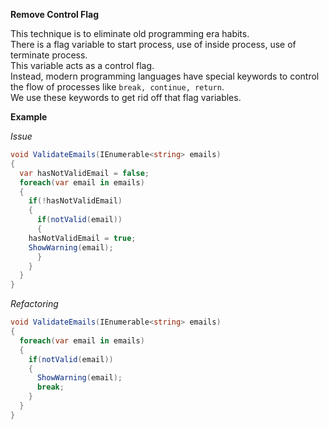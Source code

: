 **Remove Control Flag**

This technique is to eliminate old programming era habits.  
There is a flag variable to start process, use of inside process, use of terminate process.  
This variable acts as a control flag.   
Instead, modern programming languages have special keywords to control the flow of processes like `break, continue, return`.  
We use these keywords to get rid off that flag variables.

**Example**

_Issue_

```csharp
void ValidateEmails(IEnumerable<string> emails)
{
  var hasNotValidEmail = false;
  foreach(var email in emails)
  {
    if(!hasNotValidEmail)
    {
      if(notValid(email))
      {
	hasNotValidEmail = true;
	ShowWarning(email);
      }
    }
  }
}
```

_Refactoring_

```csharp
void ValidateEmails(IEnumerable<string> emails)
{
  foreach(var email in emails)
  {
    if(notValid(email))
    {
      ShowWarning(email);
      break;
    }
  }
}
```
